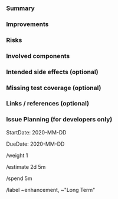 ### Summary

<!--
Please briefly describe what part of the code base needs to be refactored.
-->

### Improvements

<!--
Explain the benefits of refactoring this code.
See also https://about.gitlab.com/handbook/values/index.html#say-why-not-just-what
-->

### Risks

<!--
Please list features that can break because of this refactoring and how you
intend to solve that.
-->

### Involved components

<!--
List files or directories that will be changed by the refactoring.
-->

### Intended side effects (optional)

<!--
If the refactoring involves changes apart from the main improvements (such as
a better UI), list them here. It may be a good idea to create separate issues
and link them here.
-->

### Missing test coverage (optional)

<!--
If you are aware of tests that need to be written or adjusted apart from unit
tests for the changed components, please list them here.
-->

### Links / references (optional)

<!--
E.g. related issues and merge requests, external resources.
For relations to other issues in Gitlab, please use the standard Gitlab format
'group/project#issue_number' to allow easy automatic linking.
-->

### Issue Planning (for developers only)

<!-- Projected start date for handling this issue. -->
StartDate: 2020-MM-DD

<!-- Expected completion date for this issue. -->
DueDate: 2020-MM-DD

<!-- Issue impact, 1 (lowest) to 10 (highest). -->
/weight 1

<!-- Estimate of total time needed to solve this issue. -->
/estimate 2d 5m

<!-- Time already spent on this issue. -->
/spend 5m

<!-- Labels to add to this issue. Use ~"Short Term" for planning. -->
/label ~enhancement, ~"Long Term"
